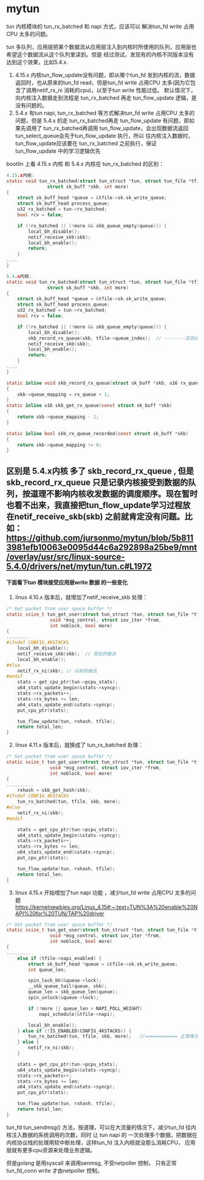 # mytun
tun 内核模块的 tun_rx_batched 和 napi 方式，应该可以 解决tun_fd write 占用CPU 太多的问题。

tun 多队列，应用层把某个数据流从应用层注入到内核时所使用的队列，应用层也希望这个数据流从这个队列里读到。但是 经过测试，发现有的内核不同版本没有达到这个效果，比如5.4.x.
1. 4.15.x 内核tun_flow_update没有问题，即从哪个tun_fd 发到内核的流，数据返回时，也从原来的tun_fd read，但是tun_fd write 占用CPU 太多(因为它包含了调用netif_rx_ni 消耗的cpu)，以至于tun write 性能过低。
   默认情况下，向内核注入数据走到流程是 tun_rx_batched 再走 tun_flow_update 逻辑，是没有问题的。
2. 5.4.x 有tun napi, tun_rx_batched 等方式解决tun_fd write 占用CPU 太多的问题，但是 5.4.x 的走 tun_rx_batched再走 tun_flow_update 有问题，即如果先调用了 tun_rx_batched再调用 tun_flow_update，会出现数据流返回tun_select_queue会先于tun_flow_update 执行，所以 往内核注入数据时，tun_flow_update应该要在 tun_rx_batched 之前执行，保证 tun_flow_update 中的学习逻辑优先

bootlin 上看 4.15.x 内核 和 5.4.x 内核在  tun_rx_batched 的区别：
```c
4.15.x内核:
static void tun_rx_batched(struct tun_struct *tun, struct tun_file *tfile,
			   struct sk_buff *skb, int more)
{
	struct sk_buff_head *queue = &tfile->sk.sk_write_queue;
	struct sk_buff_head process_queue;
	u32 rx_batched = tun->rx_batched;
	bool rcv = false;

	if (!rx_batched || (!more && skb_queue_empty(queue))) {
		local_bh_disable();
		netif_receive_skb(skb);
		local_bh_enable();
		return;
	}
....
}
```

```c
5.4.x内核:
static void tun_rx_batched(struct tun_struct *tun, struct tun_file *tfile,
			   struct sk_buff *skb, int more)
{
	struct sk_buff_head *queue = &tfile->sk.sk_write_queue;
	struct sk_buff_head process_queue;
	u32 rx_batched = tun->rx_batched;
	bool rcv = false;

	if (!rx_batched || (!more && skb_queue_empty(queue))) {
		local_bh_disable();
		skb_record_rx_queue(skb, tfile->queue_index);  // --------区别这里???-------------
		netif_receive_skb(skb);
		local_bh_enable();
		return;
	}
....
}

static inline void skb_record_rx_queue(struct sk_buff *skb, u16 rx_queue)
{
	skb->queue_mapping = rx_queue + 1;
}
static inline u16 skb_get_rx_queue(const struct sk_buff *skb)
{
	return skb->queue_mapping - 1;
}

static inline bool skb_rx_queue_recorded(const struct sk_buff *skb)
{
	return skb->queue_mapping != 0;
}
```
区别是 5.4.x内核 多了 skb_record_rx_queue ,  但是 skb_record_rx_queue 只是记录内核接受到数据的队列，按道理不影响内核收发数据的调度顺序。现在暂时也看不出来，我直接把tun_flow_update学习过程放在netif_receive_skb(skb) 之前就肯定没有问题。比如：https://github.com/jursonmo/mytun/blob/5b8113981efb10063e0095d44c6a292898a25be9/mnt/overlay/usr/src/linux-source-5.4.0/drivers/net/mytun/tun.c#L1972
--------------------------------------------------------------
#### 下面看下tun 模块接受应用层write 数据 的一些变化
1. linux 4.10.x 版本后，就增加了netif_receive_skb 处理：
```c
/* Get packet from user space buffer */
static ssize_t tun_get_user(struct tun_struct *tun, struct tun_file *tfile,
			    void *msg_control, struct iov_iter *from,
			    int noblock, bool more)
{
.........
#ifndef CONFIG_4KSTACKS
	local_bh_disable();
	netif_receive_skb(skb);  // 现在的做法
	local_bh_enable();
#else
	netif_rx_ni(skb); // 以前的做法
#endif
	stats = get_cpu_ptr(tun->pcpu_stats);
	u64_stats_update_begin(&stats->syncp);
	stats->rx_packets++;
	stats->rx_bytes += len;
	u64_stats_update_end(&stats->syncp);
	put_cpu_ptr(stats);

	tun_flow_update(tun, rxhash, tfile);
	return total_len;
}
```
2. linux 4.11.x 版本后，就换成了 tun_rx_batched  处理：
```c
/* Get packet from user space buffer */
static ssize_t tun_get_user(struct tun_struct *tun, struct tun_file *tfile,
			    void *msg_control, struct iov_iter *from,
			    int noblock, bool more)
{
..........
	rxhash = skb_get_hash(skb);
#ifndef CONFIG_4KSTACKS
	tun_rx_batched(tun, tfile, skb, more);
#else
	netif_rx_ni(skb);
#endif

	stats = get_cpu_ptr(tun->pcpu_stats);
	u64_stats_update_begin(&stats->syncp);
	stats->rx_packets++;
	stats->rx_bytes += len;
	u64_stats_update_end(&stats->syncp);
	put_cpu_ptr(stats);

	tun_flow_update(tun, rxhash, tfile);
	return total_len;
}
```

3. linux 4.15.x 开始增加了tun napi 功能 ，减少tun_fd write 占用CPU 太多的问题
https://kernelnewbies.org/Linux_4.15#:~:text=TUN%3A%20enable%20NAPI%20for%20TUN/TAP%20driver
```c
/* Get packet from user space buffer */
static ssize_t tun_get_user(struct tun_struct *tun, struct tun_file *tfile,
			    void *msg_control, struct iov_iter *from,
			    int noblock, bool more)
{
.........
 	else if (tfile->napi_enabled) {
		struct sk_buff_head *queue = &tfile->sk.sk_write_queue;
		int queue_len;

		spin_lock_bh(&queue->lock);
		__skb_queue_tail(queue, skb);
		queue_len = skb_queue_len(queue);
		spin_unlock(&queue->lock);

		if (!more || queue_len > NAPI_POLL_WEIGHT)
			napi_schedule(&tfile->napi);

		local_bh_enable();
	} else if (!IS_ENABLED(CONFIG_4KSTACKS)) {
		tun_rx_batched(tun, tfile, skb, more);   //============ 正常情况下走tun_rx_batched 这个逻辑=======
	} else {
		netif_rx_ni(skb);
	}

	stats = get_cpu_ptr(tun->pcpu_stats);
	u64_stats_update_begin(&stats->syncp);
	stats->rx_packets++;
	stats->rx_bytes += len;
	u64_stats_update_end(&stats->syncp);
	put_cpu_ptr(stats);

	tun_flow_update(tun, rxhash, tfile);
	return total_len;
}
```

tun_fd  tun_sendmsg() 方法，按道理，可以在大流量的情况下，减少tun_fd 往内核注入数据的系统调用的次数，同时 让 tun napi 的 一次处理多个数据，把数据在内核协议栈的处理用软中断处理，这样tun_fd  注入内核就没那么消耗CPU， 应用层就有更多cpu资源来处理业务逻辑。

但是golang 是用syscall 来调用senmsg, 不受netpoller 控制， 只有正常tun_fd_conn write 才由netpoller 控制。

